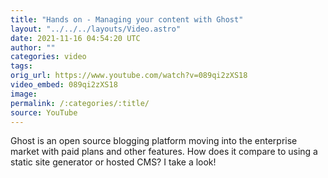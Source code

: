 ```yaml
---
title: "Hands on - Managing your content with Ghost"
layout: "../../../layouts/Video.astro"
date: 2021-11-16 04:54:20 UTC
author: ""
categories: video
tags: 
orig_url: https://www.youtube.com/watch?v=089qi2zXS18
video_embed: 089qi2zXS18
image:
permalink: /:categories/:title/
source: YouTube
---
```

Ghost is an open source blogging platform moving into the enterprise market with paid plans and other features. How does it compare to using a static site generator or hosted CMS? I take a look!